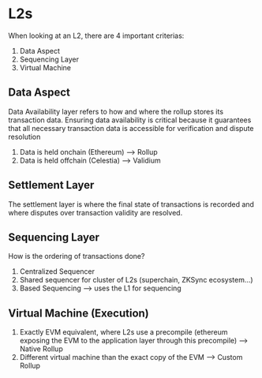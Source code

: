 # L2s

When looking at an L2, there are 4 important criterias:
1) Data Aspect
2) Sequencing Layer
3) Virtual Machine

## Data Aspect

Data Availability layer refers to how and where the rollup stores its transaction data. Ensuring data availability is critical because it guarantees that all necessary transaction data is accessible for verification and dispute resolution

1) Data is held onchain (Ethereum) --> Rollup
2) Data is held offchain (Celestia) --> Validium

## Settlement Layer

The settlement layer is where the final state of transactions is recorded and where disputes over transaction validity are resolved.

## Sequencing Layer

How is the ordering of transactions done?

1) Centralized Sequencer
2) Shared sequencer for cluster of L2s (superchain, ZKSync ecosystem...)
3) Based Sequencing --> uses the L1 for sequencing

## Virtual Machine (Execution)

1) Exactly EVM equivalent, where L2s use a precompile (ethereum exposing the EVM to the application layer through this precompile) --> Native Rollup
2) Different virtual machine than the exact copy of the EVM --> Custom Rollup

